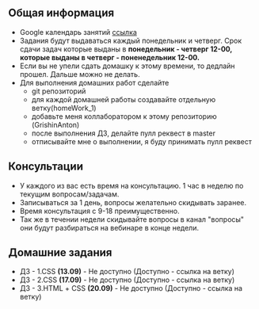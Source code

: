 ## Общая информация
  - Google календарь занятий [ссылка](https://calendar.google.com/calendar?cid=b3hyYW5hLXJvc3Rvdi5ydV9uZjZ0aHVhMXU5ZmY1bDFrYWZyZnUzbjB0NEBncm91cC5jYWxlbmRhci5nb29nbGUuY29t)
  - Задания будут выдаваться каждый понедельник и четверг. Срок сдачи задач которые выданы в **понедельник - четверг 12-00, которые выданы в четверг - поненедельник 12-00.**
  - Если вы не упели сдать домашку к этому времени, то дедлайн прошел. Дальше можно не делать.
  - Для выполнения домашних работ сделайте
    - git репозиторий
    - для каждой домашней работы создавайте отдельную ветку(homeWork_1)
    - добавьте меня коллаборатором к этому репозиторию (GrishinAnton)
    - после выполнения ДЗ, делайте пулл реквест в master
    - отписывайте мне о выполнении, я буду принимать пулл реквест

## Консультации
  - У каждого из вас есть время на консультацию. 1 час в неделю по текущим вопросам/задачам.
  - Записываться за 1 день, вопросы желательно скидывать заранее.
  - Время консультация с 9-18 преимущественно.
  - Так же в течении недели скидывайте вопросы в канал "вопросы" они будут разбираться на вебинаре в конце недели.

## Домашние задания
  - ДЗ - 1.СSS **(13.09)** - Не доступно (Доступно - ссылка на ветку)
  - ДЗ - 2.СSS **(17.09)** - Не доступно (Доступно - ссылка на ветку)
  - ДЗ - 3.HTML + СSS **(20.09)** - Не доступно (Доступно - ссылка на ветку)


